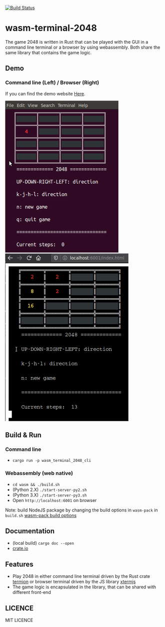 [![Build Status](https://travis-ci.com/ryanpig/wasm_terminal_2048.svg?branch=main)](https://travis-ci.com/ryanpig/wasm_terminal_2048)

# wasm-terminal-2048
The game 2048 is written in Rust that can be played with the GUI in a command line terminal or a browser by using webassembly. Both share the same library that contains the game logic.  

## Demo 
### Command line (Left) / Browser (Right)
If you can find the demo website [Here](https://wasm-terminal-2048.web.app/).

![command line demo](screenshots/cli-demo.gif) ![browser demo](screenshots/wasm-demo.gif)

## Build & Run
### Command line 
- `cargo run -p wasm_terminal_2048_cli`

### Webassembly (web native)
- `cd wasm && ./build.sh`
- (Python 2.X) `./start-server-py2.sh` 
- (Python 3.X) `./start-server-py3.sh` 
- Open `http://localhost:6001` on browser

Note: build NodeJS package by changing the build options in `wasm-pack` in `build.sh`
[wasm-pack build options](https://rustwasm.github.io/wasm-pack/book/commands/build.html)

## Documentation
- (local build) `cargo doc --open`
- [crate.io](https://docs.rs/wasm_terminal_2048)

## Features
- Play 2048 in either command line terminal driven by the Rust crate [termion](https://docs.rs/termion/1.5.5/termion/) or browser terminal driven by the JS library [xtermjs](https://xtermjs.org/)
- The game logic is encapsulated in the library, that can be shared with different front-end

## LICENCE
MIT LICENCE

